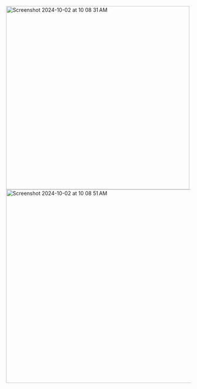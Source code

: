 <img width="500" alt="Screenshot 2024-10-02 at 10 08 31 AM" src="https://github.com/user-attachments/assets/ce4dcfdb-d3dd-4216-8c80-961b65f4fc17">
<img width="528" alt="Screenshot 2024-10-02 at 10 08 51 AM" src="https://github.com/user-attachments/assets/80b24edf-0212-43d5-b1e1-c7336453498f">
